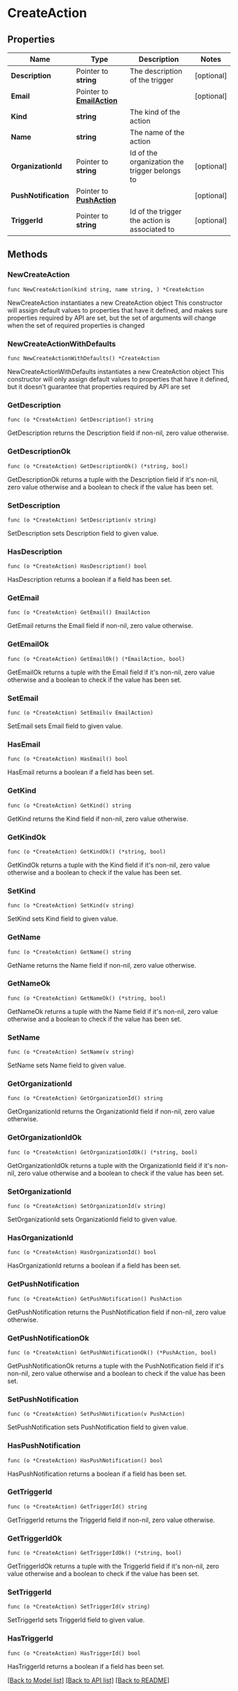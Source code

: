 # CreateAction

## Properties

Name | Type | Description | Notes
------------ | ------------- | ------------- | -------------
**Description** | Pointer to **string** | The description of the trigger | [optional] 
**Email** | Pointer to [**EmailAction**](EmailAction.md) |  | [optional] 
**Kind** | **string** | The kind of the action | 
**Name** | **string** | The name of the action | 
**OrganizationId** | Pointer to **string** | Id of the organization the trigger belongs to | [optional] 
**PushNotification** | Pointer to [**PushAction**](PushAction.md) |  | [optional] 
**TriggerId** | Pointer to **string** | Id of the trigger the action is associated to | [optional] 

## Methods

### NewCreateAction

`func NewCreateAction(kind string, name string, ) *CreateAction`

NewCreateAction instantiates a new CreateAction object
This constructor will assign default values to properties that have it defined,
and makes sure properties required by API are set, but the set of arguments
will change when the set of required properties is changed

### NewCreateActionWithDefaults

`func NewCreateActionWithDefaults() *CreateAction`

NewCreateActionWithDefaults instantiates a new CreateAction object
This constructor will only assign default values to properties that have it defined,
but it doesn't guarantee that properties required by API are set

### GetDescription

`func (o *CreateAction) GetDescription() string`

GetDescription returns the Description field if non-nil, zero value otherwise.

### GetDescriptionOk

`func (o *CreateAction) GetDescriptionOk() (*string, bool)`

GetDescriptionOk returns a tuple with the Description field if it's non-nil, zero value otherwise
and a boolean to check if the value has been set.

### SetDescription

`func (o *CreateAction) SetDescription(v string)`

SetDescription sets Description field to given value.

### HasDescription

`func (o *CreateAction) HasDescription() bool`

HasDescription returns a boolean if a field has been set.

### GetEmail

`func (o *CreateAction) GetEmail() EmailAction`

GetEmail returns the Email field if non-nil, zero value otherwise.

### GetEmailOk

`func (o *CreateAction) GetEmailOk() (*EmailAction, bool)`

GetEmailOk returns a tuple with the Email field if it's non-nil, zero value otherwise
and a boolean to check if the value has been set.

### SetEmail

`func (o *CreateAction) SetEmail(v EmailAction)`

SetEmail sets Email field to given value.

### HasEmail

`func (o *CreateAction) HasEmail() bool`

HasEmail returns a boolean if a field has been set.

### GetKind

`func (o *CreateAction) GetKind() string`

GetKind returns the Kind field if non-nil, zero value otherwise.

### GetKindOk

`func (o *CreateAction) GetKindOk() (*string, bool)`

GetKindOk returns a tuple with the Kind field if it's non-nil, zero value otherwise
and a boolean to check if the value has been set.

### SetKind

`func (o *CreateAction) SetKind(v string)`

SetKind sets Kind field to given value.


### GetName

`func (o *CreateAction) GetName() string`

GetName returns the Name field if non-nil, zero value otherwise.

### GetNameOk

`func (o *CreateAction) GetNameOk() (*string, bool)`

GetNameOk returns a tuple with the Name field if it's non-nil, zero value otherwise
and a boolean to check if the value has been set.

### SetName

`func (o *CreateAction) SetName(v string)`

SetName sets Name field to given value.


### GetOrganizationId

`func (o *CreateAction) GetOrganizationId() string`

GetOrganizationId returns the OrganizationId field if non-nil, zero value otherwise.

### GetOrganizationIdOk

`func (o *CreateAction) GetOrganizationIdOk() (*string, bool)`

GetOrganizationIdOk returns a tuple with the OrganizationId field if it's non-nil, zero value otherwise
and a boolean to check if the value has been set.

### SetOrganizationId

`func (o *CreateAction) SetOrganizationId(v string)`

SetOrganizationId sets OrganizationId field to given value.

### HasOrganizationId

`func (o *CreateAction) HasOrganizationId() bool`

HasOrganizationId returns a boolean if a field has been set.

### GetPushNotification

`func (o *CreateAction) GetPushNotification() PushAction`

GetPushNotification returns the PushNotification field if non-nil, zero value otherwise.

### GetPushNotificationOk

`func (o *CreateAction) GetPushNotificationOk() (*PushAction, bool)`

GetPushNotificationOk returns a tuple with the PushNotification field if it's non-nil, zero value otherwise
and a boolean to check if the value has been set.

### SetPushNotification

`func (o *CreateAction) SetPushNotification(v PushAction)`

SetPushNotification sets PushNotification field to given value.

### HasPushNotification

`func (o *CreateAction) HasPushNotification() bool`

HasPushNotification returns a boolean if a field has been set.

### GetTriggerId

`func (o *CreateAction) GetTriggerId() string`

GetTriggerId returns the TriggerId field if non-nil, zero value otherwise.

### GetTriggerIdOk

`func (o *CreateAction) GetTriggerIdOk() (*string, bool)`

GetTriggerIdOk returns a tuple with the TriggerId field if it's non-nil, zero value otherwise
and a boolean to check if the value has been set.

### SetTriggerId

`func (o *CreateAction) SetTriggerId(v string)`

SetTriggerId sets TriggerId field to given value.

### HasTriggerId

`func (o *CreateAction) HasTriggerId() bool`

HasTriggerId returns a boolean if a field has been set.


[[Back to Model list]](../README.md#documentation-for-models) [[Back to API list]](../README.md#documentation-for-api-endpoints) [[Back to README]](../README.md)


